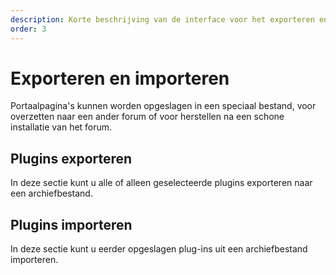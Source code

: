 ```yaml
---
description: Korte beschrijving van de interface voor het exporteren en importeren van portaalplug-ins
order: 3
---
```


# Exporteren en importeren

Portaalpagina's kunnen worden opgeslagen in een speciaal bestand, voor overzetten naar een ander forum of voor herstellen na een schone installatie van het forum.

## Plugins exporteren

In deze sectie kunt u alle of alleen geselecteerde plugins exporteren naar een archiefbestand.

## Plugins importeren

In deze sectie kunt u eerder opgeslagen plug-ins uit een archiefbestand importeren.
